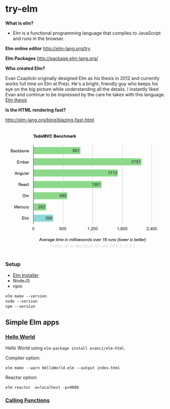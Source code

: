 # try-elm

**What is elm?**
 - Elm is a functional programming language that compiles to JavaScript and runs in the browser.


**Elm online editor**
http://elm-lang.org/try

**Elm Packages**
http://package.elm-lang.org/


**Who created Elm?**

Evan Czaplicki originally designed Elm as his thesis in 2012 and currently works full time on Elm at Prezi. He's a bright, friendly guy who keeps his eye on the big picture while understanding all the details. I instantly liked Evan and continue to be impressed by the care he takes with this language. [Elm thesis](http://elm-lang.org/papers/concurrent-frp.pdf)


**Is the HTML rendering fast?**

http://elm-lang.org/blog/blazing-fast-html

![DOM ELM](dom-elm.png)

### Setup

- [Elm Installer](http://elm-lang.org/install)
- NodeJS
- npm

```
elm make --version
node --version
npm --version
```

## Simple Elm apps

### [Hello World](/hello_world)
Hello World using ``elm-package install evancz/elm-html``.

Compiler option:

```
elm make --warn HelloWorld.elm --output index.html
```

Reactor option:

```
elm reactor -a=localhost -p=9000
```

### [Calling Functions](/calling_functions)
